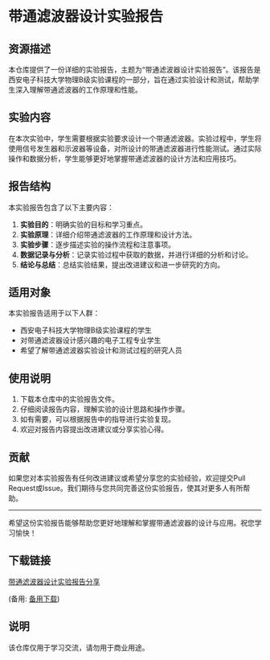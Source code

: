# 带通滤波器设计实验报告

## 资源描述

本仓库提供了一份详细的实验报告，主题为“带通滤波器设计实验报告”。该报告是西安电子科技大学物理B级实验课程的一部分，旨在通过实验设计和测试，帮助学生深入理解带通滤波器的工作原理和性能。

## 实验内容

在本次实验中，学生需要根据实验要求设计一个带通滤波器。实验过程中，学生将使用信号发生器和示波器等设备，对所设计的带通滤波器进行性能测试。通过实际操作和数据分析，学生能够更好地掌握带通滤波器的设计方法和应用技巧。

## 报告结构

本实验报告包含了以下主要内容：

1. **实验目的**：明确实验的目标和学习重点。
2. **实验原理**：详细介绍带通滤波器的工作原理和设计方法。
3. **实验步骤**：逐步描述实验的操作流程和注意事项。
4. **数据记录与分析**：记录实验过程中获取的数据，并进行详细的分析和讨论。
5. **结论与总结**：总结实验结果，提出改进建议和进一步研究的方向。

## 适用对象

本实验报告适用于以下人群：

- 西安电子科技大学物理B级实验课程的学生
- 对带通滤波器设计感兴趣的电子工程专业学生
- 希望了解带通滤波器实验设计和测试过程的研究人员

## 使用说明

1. 下载本仓库中的实验报告文件。
2. 仔细阅读报告内容，理解实验的设计思路和操作步骤。
3. 如有需要，可以根据报告中的指导进行实验复现。
4. 欢迎对报告内容提出改进建议或分享实验心得。

## 贡献

如果您对本实验报告有任何改进建议或希望分享您的实验经验，欢迎提交Pull Request或Issue。我们期待与您共同完善这份实验报告，使其对更多人有所帮助。

---

希望这份实验报告能够帮助您更好地理解和掌握带通滤波器的设计与应用。祝您学习愉快！

## 下载链接
[带通滤波器设计实验报告分享](https://pan.quark.cn/s/3d98ca568a04) 

(备用: [备用下载](https://pan.baidu.com/s/1hLDbpIWo6rFqAGT0zaGmOA?pwd=1234))

## 说明

该仓库仅用于学习交流，请勿用于商业用途。
